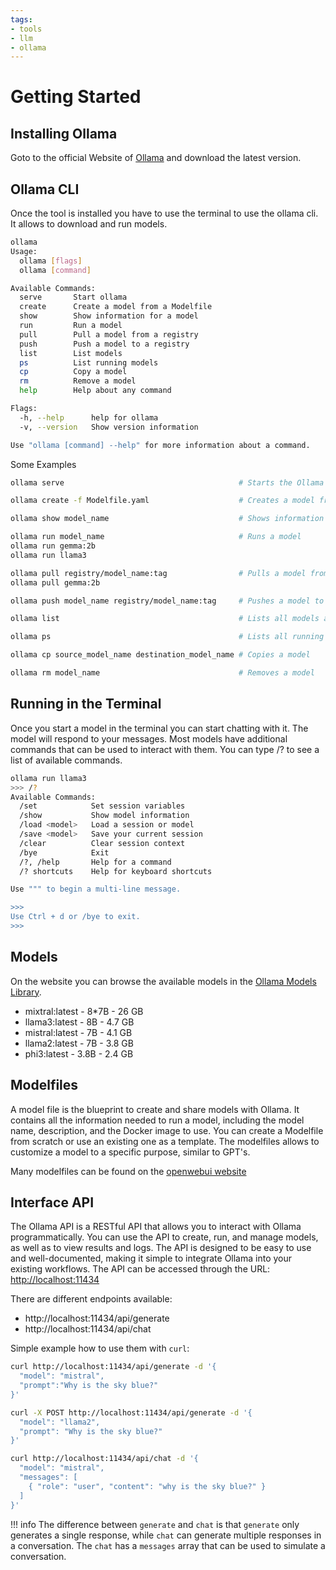 ```yaml
---
tags:
- tools
- llm
- ollama
---
```


# Getting Started

## Installing Ollama
Goto to the official Website of [Ollama](https://ollama.com/download) and download the latest version.

## Ollama CLI

Once the tool is installed you have to use the terminal to use the ollama cli. It allows to download and run models.

```bash
ollama
Usage:
  ollama [flags]
  ollama [command]

Available Commands:
  serve       Start ollama
  create      Create a model from a Modelfile
  show        Show information for a model
  run         Run a model
  pull        Pull a model from a registry
  push        Push a model to a registry
  list        List models
  ps          List running models
  cp          Copy a model
  rm          Remove a model
  help        Help about any command

Flags:
  -h, --help      help for ollama
  -v, --version   Show version information

Use "ollama [command] --help" for more information about a command.
```

Some Examples
```sh
ollama serve                                       # Starts the Ollama server

ollama create -f Modelfile.yaml                    # Creates a model from a Modelfile

ollama show model_name                             # Shows information for a specific model

ollama run model_name                              # Runs a model
ollama run gemma:2b
ollama run llama3

ollama pull registry/model_name:tag                # Pulls a model from a registry
ollama pull gemma:2b

ollama push model_name registry/model_name:tag     # Pushes a model to a registry

ollama list                                        # Lists all models available

ollama ps                                          # Lists all running models

ollama cp source_model_name destination_model_name # Copies a model

ollama rm model_name                               # Removes a model
```

## Running in the Terminal
Once you start a model in the terminal you can start chatting with it. The model will respond to your messages. Most models have additional commands that can be used to interact with them. You can type /? to see a list of available commands.

```sh
ollama run llama3
>>> /?
Available Commands:
  /set            Set session variables
  /show           Show model information
  /load <model>   Load a session or model
  /save <model>   Save your current session
  /clear          Clear session context
  /bye            Exit
  /?, /help       Help for a command
  /? shortcuts    Help for keyboard shortcuts

Use """ to begin a multi-line message.

>>>
Use Ctrl + d or /bye to exit.
>>>
```

## Models
On the website you can browse the available models in the [Ollama Models Library](https://ollama.com/library).

- mixtral:latest - 8*7B - 26 GB
- llama3:latest - 8B - 4.7 GB
- mistral:latest - 7B - 4.1 GB
- llama2:latest - 7B - 3.8 GB
- phi3:latest - 3.8B - 2.4 GB

## Modelfiles
A model file is the blueprint to create and share models with Ollama. It contains all the information needed to run a model, including the model name, description, and the Docker image to use. You can create a Modelfile from scratch or use an existing one as a template.
The modelfiles allows to customize a model to a specific purpose, similar to GPT's.

Many modelfiles can be found on the [openwebui website](https://openwebui.com/)

## Interface API
The Ollama API is a RESTful API that allows you to interact with Ollama programmatically. You can use the API to create, run, and manage models, as well as to view results and logs. The API is designed to be easy to use and well-documented, making it simple to integrate Ollama into your existing workflows. The API can be accessed through the URL: [http://localhost:11434](http://localhost:11434)

There are different endpoints available:
- http://localhost:11434/api/generate
- http://localhost:11434/api/chat


Simple example how to use them with `curl`:
```sh
curl http://localhost:11434/api/generate -d '{
  "model": "mistral",
  "prompt":"Why is the sky blue?"
}'

curl -X POST http://localhost:11434/api/generate -d '{
  "model": "llama2",
  "prompt": "Why is the sky blue?"
}'

curl http://localhost:11434/api/chat -d '{
  "model": "mistral",
  "messages": [
    { "role": "user", "content": "why is the sky blue?" }
  ]
}'
```

!!! info
    The difference between `generate` and `chat` is that `generate` only generates a single response, while `chat` can generate multiple responses in a conversation. The `chat` has a `messages` array that can be used to simulate a conversation.